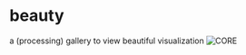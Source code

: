 beauty
======

a (processing) gallery to view beautiful visualization
![CORE](https://raw.github.com/HectorInsanE/beauty/master/CORE.jpg)
